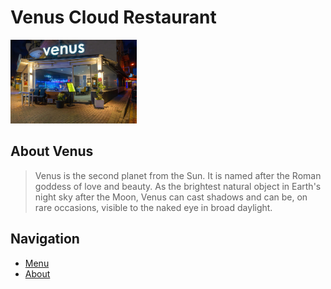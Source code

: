 # Venus Cloud Restaurant

<kbd><img src="images/venus_restaurant.jpg" width="40%" height="40%" /></kbd>

## About Venus

> Venus is the second planet from the Sun. It is named after the Roman goddess of love and beauty. As the brightest natural object in Earth's night sky after the Moon, Venus can cast shadows and can be, on rare occasions, visible to the naked eye in broad daylight.

## Navigation

- [Menu](menu.md)
- [About](aboot.md)
